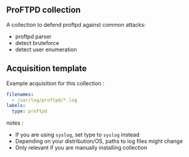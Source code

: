 ## ProFTPD collection

A collection to defend proftpd against common attacks:
 - proftpd parser
 - detect bruteforce
 - detect user enumeration


## Acquisition template

Example acquisition for this collection :

```yaml
filenames:
  - /var/log/proftpd/*.log
labels:
  type: proftpd
```


notes :
 -  If you are using `syslog`, set type to `syslog` instead
 -  Depending on your distribution/OS, paths to log files might change
 -  Only relevant if you are manually installing collection
